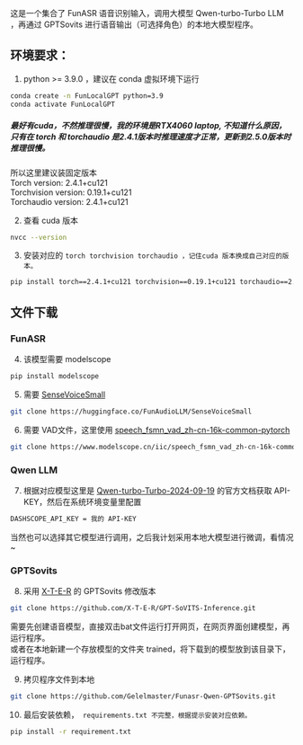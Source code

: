 这是一个集合了 FunASR 语音识别输入，调用大模型 Qwen-turbo-Turbo LLM ，再通过 GPTSovits 进行语音输出（可选择角色）的本地大模型程序。

## 环境要求：
1. python >= 3.9.0  ，建议在 conda 虚拟环境下运行
``` sh
conda create -n FunLocalGPT python=3.9
conda activate FunLocalGPT
```

##### 最好有cuda，不然推理很慢，我的环境是RTX4060 laptop, 不知道什么原因，只有在 torch 和 torchaudio 是2.4.1版本时推理速度才正常，更新到2.5.0版本时推理很慢。
所以这里建议装固定版本  
Torch version: 2.4.1+cu121  
Torchvision version: 0.19.1+cu121  
Torchaudio version: 2.4.1+cu121  

2. 查看 cuda 版本
``` sh
nvcc --version
```

3. 安装对应的 ```torch torchvision torchaudio ，记住cuda 版本换成自己对应的版本。```
``` sh
pip install torch==2.4.1+cu121 torchvision==0.19.1+cu121 torchaudio==2.4.1+cu121 --extra-index-url https://download.pytorch.org/whl/cu121
```
  
## 文件下载
### FunASR
4. 该模型需要 modelscope
``` sh
pip install modelscope
```
5. 需要 [SenseVoiceSmall](https://huggingface.co/FunAudioLLM/SenseVoiceSmall/tree/main)
``` sh
git clone https://huggingface.co/FunAudioLLM/SenseVoiceSmall
```
6. 需要 VAD文件，这里使用 [speech_fsmn_vad_zh-cn-16k-common-pytorch](https://modelscope.cn/models/iic/speech_fsmn_vad_zh-cn-16k-common-pytorch/files)
``` sh
git clone https://www.modelscope.cn/iic/speech_fsmn_vad_zh-cn-16k-common-pytorch.git
```

### Qwen LLM
7. 根据对应模型这里是 [Qwen-turbo-Turbo-2024-09-19](https://bailian.console.aliyun.com/?spm=5176.29619931.J__Z58Z6CX7MY__Ll8p1ZOR.1.4a3b59fcy2QO90#/model-market/detail/qwen-turbo-0919?tabKey=sdk) 的官方文档获取 API-KEY，然后在系统环境变量里配置
``` sh
DASHSCOPE_API_KEY = 我的 API-KEY
```  
当然也可以选择其它模型进行调用，之后我计划采用本地大模型进行微调，看情况~ 

### GPTSovits
8. 采用 [X-T-E-R](https://github.com/X-T-E-R/GPT-SoVITS-Inference) 的 GPTSovits 修改版本
``` sh
git clone https://github.com/X-T-E-R/GPT-SoVITS-Inference.git
```
需要先创建语音模型，直接双击bat文件运行打开网页，在网页界面创建模型，再运行程序。  
或者在本地新建一个存放模型的文件夹 trained，将下载到的模型放到该目录下，运行程序。  
  
9. 拷贝程序文件到本地
``` sh
git clone https://github.com/Gelelmaster/Funasr-Qwen-GPTSovits.git
```
10. 最后安装依赖，``` requirements.txt 不完整，根据提示安装对应依赖。```
``` sh
pip install -r requirement.txt
```
